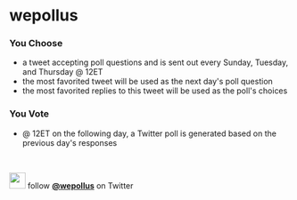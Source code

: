 # wepollus
### You Choose
* a tweet accepting poll questions and is sent out every Sunday, Tuesday, and Thursday @ 12ET
* the most favorited tweet will be used as the next day's poll question
* the most favorited replies to this tweet will be used as the poll's choices
### You Vote
* @ 12ET on the following day, a Twitter poll is generated based on the previous day's responses
<br>

[<img width="29px" src="https://cdn.worldvectorlogo.com/logos/twitter.svg">](https://twitter.com/wepollus)
follow [__@wepollus__](https://twitter.com/wepollus) on Twitter
